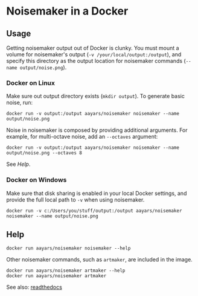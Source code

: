 # Noisemaker in a Docker

## Usage

Getting noisemaker output out of Docker is clunky. You must mount a
volume for noisemaker's output (`-v /your/local/output:/output`), and
specify this directory as the output location for noisemaker commands
(`--name output/noise.png`).

### Docker on Linux

Make sure out output directory exists (`mkdir output`). To generate basic noise, run:

```
docker run -v output:/output aayars/noisemaker noisemaker --name output/noise.png
```

Noise in noisemaker is composed by providing additional arguments. For example, for multi-octave noise, add an `--octaves` argument:

```
docker run -v output:/output aayars/noisemaker noisemaker --name output/noise.png --octaves 8
```

See *Help*.

### Docker on Windows

Make sure that disk sharing is enabled in your local Docker settings, and provide the full local path to `-v` when using noisemaker.

```
docker run -v c:/Users/you/stuff/output:/output aayars/noisemaker noisemaker --name output/noise.png
```

## Help

```
docker run aayars/noisemaker noisemaker --help
```

Other noisemaker commands, such as `artmaker`, are included in the image.

```
docker run aayars/noisemaker artmaker --help
docker run aayars/noisemaker artmaker
```

See also: [readthedocs](http://noisemaker.readthedocs.io/en/latest/)
